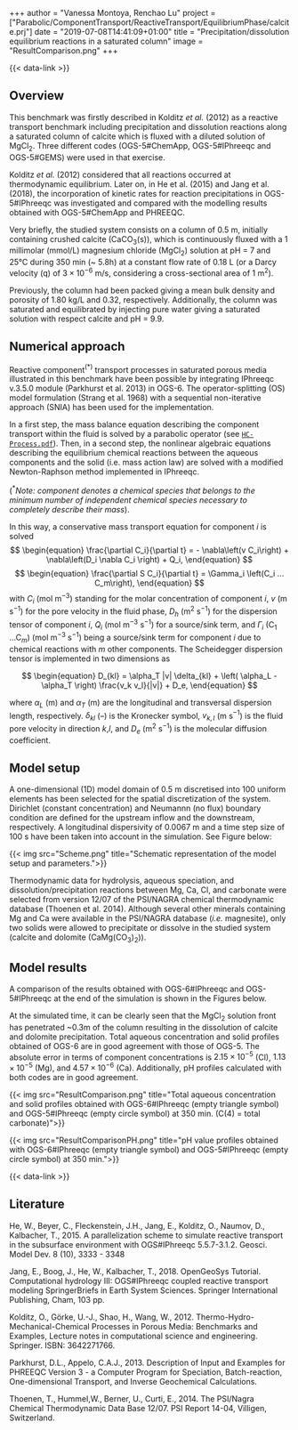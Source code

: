 +++
author = "Vanessa Montoya, Renchao Lu"
project = ["Parabolic/ComponentTransport/ReactiveTransport/EquilibriumPhase/calcite.prj"]
date = "2019-07-08T14:41:09+01:00"
title = "Precipitation/dissolution equilibrium reactions in a saturated column"
image = "ResultComparison.png"
+++

{{< data-link >}}

## Overview

This benchmark was firstly described in Kolditz *et al.* (2012) as a reactive transport benchmark including precipitation and dissolution reactions along a saturated column of calcite which is fluxed with a diluted solution of MgCl$_2$. Three different codes (OGS-5#ChemApp, OGS-5#IPhreeqc and OGS-5#GEMS) were used in that exercise.

Kolditz *et al.* (2012) considered that all reactions occurred at thermodynamic equilibrium. Later on, in He et al. (2015) and Jang et al. (2018), the incorporation of kinetic rates for reaction precipitations in OGS-5#IPhreeqc was investigated and compared with the modelling results obtained with OGS-5#ChemApp and PHREEQC.

Very briefly, the studied system consists on a column of 0.5 m, initially containing crushed calcite (CaCO$_3$(s)), which is continuously fluxed with a 1 millimolar (mmol/L) magnesium chloride (MgCl$_2$) solution at pH = 7 and 25°C during 350 min (~ 5.8h) at a constant flow rate of 0.18 L (or a Darcy velocity (q) of $3\times10^{-6}$ m/s, considering a cross-sectional area of 1 m$^2$).

Previously, the column had been packed giving a mean bulk density and porosity of 1.80 kg/L and 0.32, respectively. Additionally, the column was saturated and equilibrated by injecting pure water giving a saturated solution with respect calcite and pH = 9.9.

## Numerical approach

Reactive component$^{(*)}$ transport processes in saturated porous media illustrated in this benchmark have been possible by integrating IPhreeqc v.3.5.0 module (Parkhurst et al. 2013) in OGS-6. The operator-splitting (OS) model formulation (Strang et al. 1968) with a sequential non-iterative approach (SNIA) has been used for the implementation.

In a first step, the mass balance equation describing the component transport within the fluid is solved by a parabolic operator (see [`HC-Process.pdf`](/docs/benchmarks/hydro-component/HC-Process.pdf)). Then, in a second step, the nonlinear algebraic equations describing the equilibrium chemical reactions between the aqueous components and the solid (i.e. mass action law) are solved with a modified Newton-Raphson method implemented in IPhreeqc.

($^*$*Note: component denotes a chemical species that belongs to the minimum number of independent chemical species necessary to completely describe their mass*).

In this way, a conservative mass transport equation for component $i$ is solved
$$
\begin{equation}
\frac{\partial C_i}{\partial t} = - \nabla\left(v C_i\right) + \nabla\left(D_i \nabla C_i \right) + Q_i,
\end{equation}
$$
$$
\begin{equation}
\frac{\partial S C_i}{\partial t} = \Gamma_i \left(C_i ... C_m\right),
\end{equation}
$$
with $C_i$ (mol m$^{-3}$) standing for the molar concentration of component $i$, $v$ (m s$^{-1}$) for the pore velocity in the fluid phase, $D_h$ (m$^2$ s$^{-1}$) for the dispersion tensor of component $i$, $Q_i$ (mol m$^{-3}$ s$^{-1}$) for a source/sink term, and $\Gamma_i$ (C$_1$ ...C$_m$) (mol m$^{-3}$ s$^{-1}$) being a source/sink term for component $i$ due to chemical reactions with $m$ other components. The Scheidegger dispersion tensor is implemented in two dimensions as

$$
\begin{equation}
D_{kl} = \alpha_T |v| \delta_{kl} + \left( \alpha_L - \alpha_T \right) \frac{v_k v_l}{|v|} + D_e,
\end{equation}
$$

where $\alpha_L$ (m) and $\alpha_T$ (m) are the longitudinal and transversal dispersion length, respectively. $\delta_{kl}$ (–) is the Kronecker symbol, $v_{k,l}$ (m s$^{-1}$) is the fluid pore velocity in direction $k$,$l$, and $D_e$ (m$^2$ s$^{-1}$) is the molecular diffusion coefficient.

## Model setup

A one-dimensional (1D) model domain of 0.5 m discretised into 100 uniform elements has been selected for the spatial discretization of the system. Dirichlet (constant concentration) and Neumannn (no flux) boundary condition are defined for the upstream inflow and the downstream, respectively. A longitudinal dispersivity of 0.0067 m and a time step size of 100 s have been taken into account in the simulation. See Figure below:

{{< img src="Scheme.png" title="Schematic representation of the model setup and parameters.">}}

Thermodynamic data for hydrolysis, aqueous speciation, and dissolution/precipitation reactions between Mg, Ca, Cl, and carbonate were selected from version 12/07 of the PSI/NAGRA chemical thermodynamic database (Thoenen et al. 2014). Although several other minerals containing Mg and Ca were available in the PSI/NAGRA database (*i.e.* magnesite), only two solids were allowed to precipitate or dissolve in the studied system (calcite and dolomite (CaMg(CO$_3$)$_2$)).

## Model results

A comparison of the results obtained with OGS-6#IPhreeqc and OGS-5#IPhreeqc at the end of the simulation is shown in the Figures below.

At the simulated time, it can be clearly seen that the MgCl$_2$ solution front has penetrated ~0.3m of the column resulting in the dissolution of calcite and dolomite precipitation. Total aqueous concentration and solid profiles obtained of OGS-6 are in good agreement with those of OGS-5. The absolute error in terms of component concentrations is $2.15\times10^{-5}$ (Cl), $1.13\times10^{-5}$ (Mg), and $4.57\times10^{-6}$ (Ca). Additionally, pH profiles calculated with both codes are in good agreement.

{{< img src="ResultComparison.png" title="Total aqueous concentration and solid profiles obtained with OGS-6#IPhreeqc (empty triangle symbol) and OGS-5#IPhreeqc (empty circle symbol) at 350 min. (C(4) = total carbonate)">}}

{{< img src="ResultComparisonPH.png" title="pH value profiles obtained with OGS-6#IPhreeqc (empty triangle symbol) and OGS-5#IPhreeqc (empty circle symbol) at 350 min.">}}

{{< data-link >}}

## Literature

<!-- vale off -->

He, W., Beyer, C., Fleckenstein, J.H., Jang, E., Kolditz, O., Naumov, D., Kalbacher, T., 2015. A parallelization scheme to simulate reactive transport in the subsurface environment with OGS#IPhreeqc 5.5.7-3.1.2. Geosci. Model Dev. 8 (10), 3333 - 3348

Jang, E., Boog, J., He, W., Kalbacher, T., 2018. OpenGeoSys Tutorial. Computational hydrology III: OGS#IPhreeqc coupled reactive transport modeling SpringerBriefs in Earth System Sciences. Springer International Publishing, Cham, 103 pp.

Kolditz, O., Görke, U.-J., Shao, H., Wang, W., 2012. Thermo-Hydro-Mechanical-Chemical Processes in Porous Media: Benchmarks and Examples, Lecture notes in computational science and engineering. Springer. ISBN: 3642271766.

Parkhurst, D.L., Appelo, C.A.J., 2013. Description of Input and Examples for PHREEQC Version 3 - a Computer Program for Speciation, Batch-reaction, One-dimensional Transport, and Inverse Geochemical Calculations.

Thoenen, T., Hummel,W., Berner, U., Curti, E., 2014. The PSI/Nagra Chemical Thermodynamic Data Base 12/07. PSI Report 14-04, Villigen, Switzerland.
